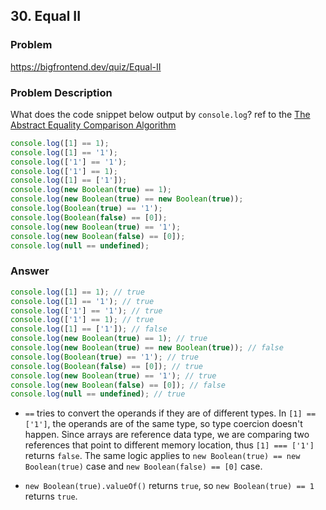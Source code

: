 ## 30. Equal II

### Problem

https://bigfrontend.dev/quiz/Equal-II

### Problem Description

What does the code snippet below output by `console.log`?
ref to the [The Abstract Equality Comparison Algorithm](https://www.ecma-international.org/ecma-262/5.1/#sec-11.9.3)

```js
console.log([1] == 1);
console.log([1] == '1');
console.log(['1'] == '1');
console.log(['1'] == 1);
console.log([1] == ['1']);
console.log(new Boolean(true) == 1);
console.log(new Boolean(true) == new Boolean(true));
console.log(Boolean(true) == '1');
console.log(Boolean(false) == [0]);
console.log(new Boolean(true) == '1');
console.log(new Boolean(false) == [0]);
console.log(null == undefined);
```

### Answer

```js
console.log([1] == 1); // true
console.log([1] == '1'); // true
console.log(['1'] == '1'); // true
console.log(['1'] == 1); // true
console.log([1] == ['1']); // false
console.log(new Boolean(true) == 1); // true
console.log(new Boolean(true) == new Boolean(true)); // false
console.log(Boolean(true) == '1'); // true
console.log(Boolean(false) == [0]); // true
console.log(new Boolean(true) == '1'); // true
console.log(new Boolean(false) == [0]); // false
console.log(null == undefined); // true
```

- `==` tries to convert the operands if they are of different types. In `[1] == ['1']`, the operands are of the same type, so type coercion doesn't happen. Since arrays are reference data type, we are comparing two references that point to different memory location, thus `[1] === ['1']` returns `false`. The same logic applies to `new Boolean(true) == new Boolean(true)` case and `new Boolean(false) == [0]` case.

- `new Boolean(true).valueOf()` returns `true`, so `new Boolean(true) == 1` returns `true`.
